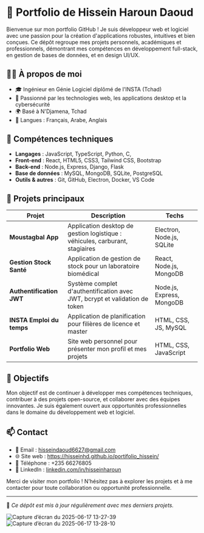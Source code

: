 # 💼 Portfolio de Hissein Haroun Daoud

Bienvenue sur mon portfolio GitHub ! Je suis développeur web et logiciel avec une passion pour la création d'applications robustes, intuitives et bien conçues. Ce dépôt regroupe mes projets personnels, académiques et professionnels, démontrant mes compétences en développement full-stack, en gestion de bases de données, et en design UI/UX.

## 🧑‍💻 À propos de moi

- 🎓 Ingénieur en Génie Logiciel diplômé de l'INSTA (Tchad)
- 🧠 Passionné par les technologies web, les applications desktop et la cybersécurité
- 🌍 Basé à N'Djamena, Tchad
- 💬 Langues : Français, Arabe, Anglais

## 🔧 Compétences techniques

- **Langages** : JavaScript, TypeScript, Python, C, 
- **Front-end** : React, HTML5, CSS3, Tailwind CSS, Bootstrap
- **Back-end** : Node.js, Express, Django, Flask
- **Base de données** : MySQL, MongoDB, SQLite, PostgreSQL
- **Outils & autres** : Git, GitHub, Electron, Docker, VS Code

## 📁 Projets principaux

| Projet | Description | Techs |
|--------|-------------|-------|
| **Moustagbal App** | Application desktop de gestion logistique : véhicules, carburant, stagiaires | Electron, Node.js, SQLite |
| **Gestion Stock Santé** | Application de gestion de stock pour un laboratoire biomédical | React, Node.js, MongoDB |
| **Authentification JWT** | Système complet d'authentification avec JWT, bcrypt et validation de token | Node.js, Express, MongoDB |
| **INSTA Emploi du temps** | Application de planification pour filières de licence et master | HTML, CSS, JS, MySQL |
| **Portfolio Web** | Site web personnel pour présenter mon profil et mes projets | HTML, CSS, JavaScript |

## 🚀 Objectifs

Mon objectif est de continuer à développer mes compétences techniques, contribuer à des projets open-source, et collaborer avec des équipes innovantes. Je suis également ouvert aux opportunités professionnelles dans le domaine du développement web et logiciel.

## 📫 Contact

- 📧 Email : hisseindaoud6627@gmail.com  
- 🌐 Site web : https://hisseinhd.github.io/portifolio_hissein/
- 📱 Téléphone : +235 66276805  
- 🔗 LinkedIn : [linkedin.com/in/hisseinharoun](https://www.linkedin.com/in/hisseinharoun)

Merci de visiter mon portfolio ! N’hésitez pas à explorer les projets et à me contacter pour toute collaboration ou opportunité professionnelle.

---

🔖 *Ce dépôt est mis à jour régulièrement avec mes derniers projets.*

![Capture d’écran du 2025-06-17 13-27-39](https://github.com/user-attachments/assets/6762b813-8799-47e6-94dd-1807936f6752)
![Capture d’écran du 2025-06-17 13-28-10](https://github.com/user-attachments/assets/ce385e9d-e650-45be-9fd7-3f0eef68f414)
